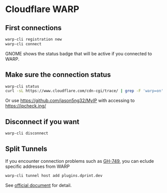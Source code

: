 # Cloudflare WARP

## First connections

```bash
warp-cli registration new
warp-cli connect
```

GNOME shows the status badge that will be active if you connected to WARP.

## Make sure the connection status

```bash
warp-cli status
curl -sL https://www.cloudflare.com/cdn-cgi/trace/ | grep -F 'warp=on'
```

Or use <https://github.com/jason5ng32/MyIP> with accessing to <https://ipcheck.ing/>

## Disconnect if you want

```bash
warp-cli disconnect
```

## Split Tunnels

If you encounter connection problems such as [GH-749](https://github.com/kachick/dotfiles/issues/749), you can eclude specific addresses from WARP

```bash
warp-cli tunnel host add plugins.dprint.dev
```

See [official document](https://developers.cloudflare.com/cloudflare-one/connections/connect-devices/warp/configure-warp/route-traffic/split-tunnels/) for detail.
